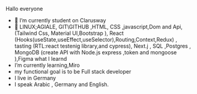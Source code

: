 Hallo everyone

- 🔭 I’m currently student on Clarusway
- 🌱 LINUX;AGIALE, GIT\GITHUB ,HTML, CSS ,javascript,Dom and Api,(Tailwind Css, Material UI,Bootstrap  ), React (Hooks(useState,useEffect,useSelector),Routing,Context,Redux) , tasting (RTL:react testenig library,and cypress), Next.j , SQL ,Postgres , MongoDB (create API with Node.js express ,token  and mongoose ),Figma what I learnd
- I’m currently learning,Miro
- my functional goal is to be Full stack developer
- I live in Germany
- I speak Arabic , Germany and English.
  
